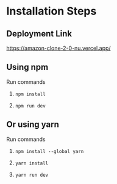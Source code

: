 # Installation Steps

## Deployment Link
https://amazon-clone-2-0-nu.vercel.app/

## Using npm

Run commands

1) ```npm install```


2) ```npm run dev```


## Or using yarn

Run commands 

1) ```npm install --global yarn```

2) ```yarn install```

3) ```yarn run dev```
